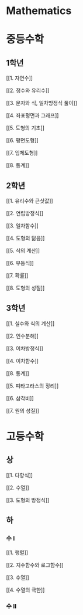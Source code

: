 # Mathematics

# 중등수학

## 1학년

[[1. 자연수]]

[[2. 정수와 유리수]]

[[3. 문자와 식, 일차방정식 풀이]]

[[4. 좌표평면과 그래프]]

[[5. 도형의 기초]]

[[6. 평면도형]]

[[7. 입체도형]]

[[8. 통계]]

## 2학년

[[1. 유리수와 근삿값]]

[[2. 연립방정식]]

[[3. 일차함수]]

[[4. 도형의 닮음]]

[[5. 식의 계산]]

[[6. 부등식]]

[[7. 확률]]

[[8. 도형의 성질]]

## 3학년

[[1. 실수와 식의 계산]]

[[2. 인수분해]]

[[3. 이차방정식]]

[[4. 이차함수]]

[[8. 통계]]

[[5. 피타고라스의 정리]]

[[6. 삼각비]]

[[7. 원의 성질]]

# 고등수학

## 상

[[1. 다항식]]

[[2. 수열]]

[[3. 도형의 방정식]]

## 하


### 수 Ⅰ

[[1. 행렬]]

[[2. 지수함수와 로그함수]]

[[3. 수열]]

[[4. 수열의 극한]]

### 수 Ⅱ